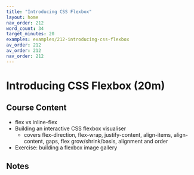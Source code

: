 ```yaml
---
title: "Introducing CSS Flexbox"
layout: home
nav_order: 212
word_count: 34
target_minutes: 20
examples: examples/212-introducing-css-flexbox
av_order: 212
av_order: 212
nav_order: 212
---
```

# Introducing CSS Flexbox (20m)

## Course Content

- flex vs inline-flex
- Building an interactive CSS flexbox visualiser
  - covers flex-direction, flex-wrap, justify-content, align-items, align-content, gaps, flex grow/shrink/basis, alignment and order
- Exercise: building a flexbox image gallery

## Notes













